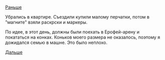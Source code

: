 [Раньше](2018.12.08.md)

Убрались в квартире.
Съездили купили малому перчатки, потом в "магните" взяли раскрски и маркеры.

По идее, в этот день, должны были поехать в Ерофей-арену и покататься на конках. Коньков моего размера не оказалось, поэтому я дожидался семью в машне.
Это было неплохо.

[Дальше](2018.12.10.md)